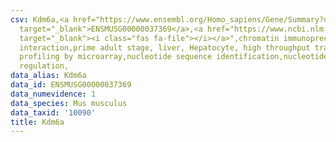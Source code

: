 ```yaml
---
csv: Kdm6a,<a href="https://www.ensembl.org/Homo_sapiens/Gene/Summary?db=core;g=ENSMUSG00000037369"
  target="_blank">ENSMUSG00000037369</a>,<a href="https://www.ncbi.nlm.nih.gov/pubmed/23834426"
  target="_blank"><i class="fas fa-file"></i></a>",chromatin immunoprecipitation assay,direct
  interaction,prime adult stage, liver, Hepatocyte, high throughput transcription
  profiling by microarray,nucleotide sequence identification,nucleotide sequence identification,transcriptional
  regulation,
data_alias: Kdm6a
data_id: ENSMUSG00000037369
data_numevidence: 1
data_species: Mus musculus
data_taxid: '10090'
title: Kdm6a
---
```

